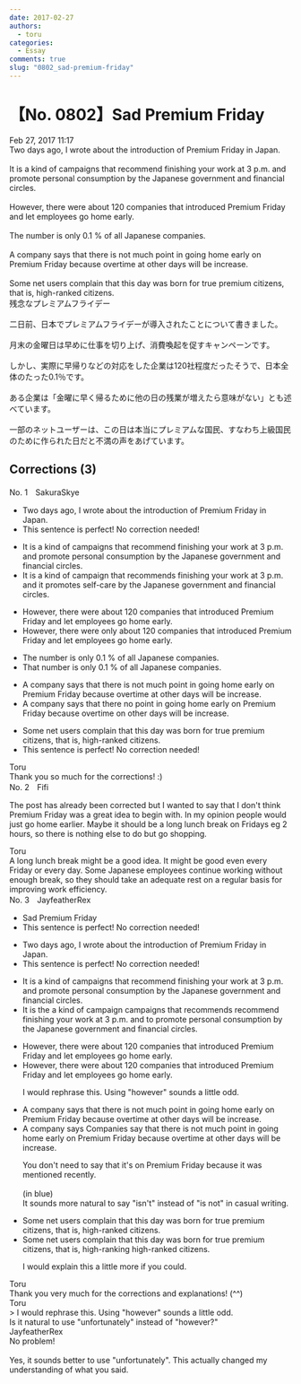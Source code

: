 ```yaml
---
date: 2017-02-27
authors:
  - toru
categories:
  - Essay
comments: true
slug: "0802_sad-premium-friday"
---
```


# 【No. 0802】Sad Premium Friday
<div class="date">Feb 27, 2017 11:17</div>
<div id="post"><div id="body_show_ori">
Two days ago, I wrote about the introduction of Premium Friday in Japan.<br/><br/>It is a kind of campaigns that recommend finishing your work at 3 p.m. and promote personal consumption by the Japanese government and financial circles.<br/><br/>However, there were about 120 companies that introduced Premium Friday and let employees go home early.<br/><br/>The number is only 0.1 % of all Japanese companies.<br/><br/>A company says that there is not much point in going home early on Premium Friday because overtime at other days will be increase.<br/><br/>Some net users complain that this day was born for true premium citizens, that is, high-ranked citizens.
</div></div>

<!-- more -->

<div id="post_ja"><div id="body_show_mo">
残念なプレミアムフライデー<br/><br/>二日前、日本でプレミアムフライデーが導入されたことについて書きました。<br/><br/>月末の金曜日は早めに仕事を切り上げ、消費喚起を促すキャンペーンです。<br/><br/>しかし、実際に早帰りなどの対応をした企業は120社程度だったそうで、日本全体のたった0.1％です。<br/><br/>ある企業は「金曜に早く帰るために他の日の残業が増えたら意味がない」とも述べています。<br/><br/>一部のネットユーザーは、この日は本当にプレミアムな国民、すなわち上級国民のために作られた日だと不満の声をあげています。
</div></div>

## Corrections (3)
<div id="block"><div class="first_name"> No. 1　<span class="just_name">SakuraSkye</span></div><div id="block2">
<ul class="correction_field">
<li class="incorrect">Two days ago, I wrote about the introduction of Premium Friday in Japan.</li>
<li class="corrected perfect">This sentence is perfect! No correction needed!</li>
</ul>
<ul class="correction_field">
<li class="incorrect">It is a kind of campaigns that recommend finishing your work at 3 p.m. and promote personal consumption by the Japanese government and financial circles.</li>
<li class="corrected correct">
It is a kind of campaign that recommends finishing your work at 3 p.m. and it promotes self-care by the Japanese government and financial circles.
</li>
</ul>
<ul class="correction_field">
<li class="incorrect">However, there were about 120 companies that introduced Premium Friday and let employees go home early.</li>
<li class="corrected correct">
However, there were only about 120 companies that introduced Premium Friday and let employees go home early.
</li>
</ul>
<ul class="correction_field">
<li class="incorrect">The number is only 0.1 % of all Japanese companies.</li>
<li class="corrected correct">
That number is only 0.1 % of all Japanese companies.
</li>
</ul>
<ul class="correction_field">
<li class="incorrect">A company says that there is not much point in going home early on Premium Friday because overtime at other days will be increase.</li>
<li class="corrected correct">
A company says that there no point in going home early on Premium Friday because overtime on other days will be increase.
</li>
</ul>
<ul class="correction_field">
<li class="incorrect">Some net users complain that this day was born for true premium citizens, that is, high-ranked citizens.</li>
<li class="corrected perfect">This sentence is perfect! No correction needed!</li>
</ul>
</div><div class="name"><span class="just_name">Toru</span><br>
Thank you so much for the corrections! :)
</div>
</div>
<div id="block"><div class="first_name"> No. 2　<span class="just_name">Fifi</span></div><div id="block2">
<p class="comment_small">
 The post has already been corrected but I wanted to say that I don't think Premium Friday was a great idea to begin with.  In my opinion people would just go home earlier.  Maybe it should be a long lunch break on Fridays eg 2 hours, so there is nothing else to do but go shopping.
</p>

</div><div class="name"><span class="just_name">Toru</span><br>
A long lunch break might be a good idea. It might be good even every Friday or every day. Some Japanese employees continue working without enough break, so they should take an adequate rest on a regular basis for improving work efficiency.
</div>
</div>
<div id="block"><div class="first_name"> No. 3　<span class="just_name">JayfeatherRex</span></div><div id="block2">
<ul class="correction_field">
<li class="incorrect">Sad Premium Friday</li>
<li class="corrected perfect">This sentence is perfect! No correction needed!</li>
</ul>
<ul class="correction_field">
<li class="incorrect">Two days ago, I wrote about the introduction of Premium Friday in Japan.</li>
<li class="corrected perfect">This sentence is perfect! No correction needed!</li>
</ul>
<ul class="correction_field">
<li class="incorrect">It is a kind of campaigns that recommend finishing your work at 3 p.m. and promote personal consumption by the Japanese government and financial circles.</li>
<li class="corrected correct">
It is <span class="f_red">the </span><span class="sline">a</span> kind of <span class="f_red">campaign </span><span class="sline">campaigns</span> that <span class="f_red">recommends </span><span class="sline">recommend</span> finishing your work at 3 p.m. <span class="sline">and</span> <span class="f_red">to </span>promote personal consumption by the Japanese government<span class="f_blue"> </span>and financial circles.
</li>
</ul>
<ul class="correction_field">
<li class="incorrect">However, there were about 120 companies that introduced Premium Friday and let employees go home early.</li>
<li class="corrected correct">
However, there were about 120 companies that introduced Premium Friday and let employees go home early.
<p class="correction_comment">I would rephrase this.  Using "however" sounds a little odd.</p>
</li>
</ul>
<ul class="correction_field">
<li class="incorrect">A company says that there is not much point in going home early on Premium Friday because overtime at other days will be increase.</li>
<li class="corrected correct">
<span class="sline">A</span> <span class="sline">company</span> <span class="sline">says</span> <span class="f_red">Companies say </span>that there <span class="f_blue">is not</span> much point in going home early <span class="sline">on Premium Friday</span> because overtime at other days will be increase.
<p class="correction_comment">You don't need to say that it's on Premium Friday because it was mentioned recently.<br/><br/>(in blue)<br/>It sounds more natural to say "isn't" instead of "is not" in casual writing.</p>
</li>
</ul>
<ul class="correction_field">
<li class="incorrect">Some net users complain that this day was born for true premium citizens, that is, high-ranked citizens.</li>
<li class="corrected correct">
Some net users complain that this day was born for true premium citizens, that is, <span class="f_red">high-ranking </span><span class="sline">high-ranked</span> citizens.
<p class="correction_comment">I would explain this a little more if you could.</p>
</li>
</ul>
</div><div class="name"><span class="just_name">Toru</span><br>
Thank you very much for the corrections and explanations! (^^)
</div>
<div class="name"><span class="just_name">Toru</span><br>
&gt; I would rephrase this. Using "however" sounds a little odd.<br/>Is it natural to use "unfortunately" instead of "however?"
</div>
<div class="name"><span class="just_name">JayfeatherRex</span><br>
No problem!<br/><br/>Yes, it sounds better to use "unfortunately".  This actually changed my understanding of what you said.
</div>
</div>

